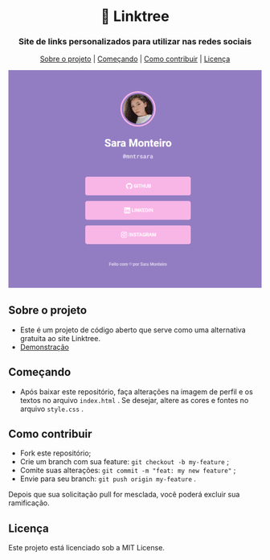 <h1 align="center"> 🌲 Linktree </h1>
<h3  align="center" >Site de links personalizados para utilizar nas redes sociais</h3>

<p align="center">
  <a href="#-about-the-project">Sobre o projeto</a>     |    
  <a href="#-getting-started">Começando</a>     |    
  <a href="#-how-to-contribute">Como contribuir</a>     |    
  <a href="#-license">Licença</a>
</p>

![screenshot](./assets/img/exemplo.png?raw=true "screenshot")

## Sobre o projeto 

- Este é um projeto de código aberto que serve como uma alternativa gratuita ao site Linktree.
- [ Demonstração ](https://mntrsara.github.io/linktree/)

## Começando 

- Após baixar este repositório, faça alterações na imagem de perfil e os textos no arquivo `index.html` . Se desejar, altere as cores e fontes no arquivo `style.css` .

## Como contribuir

- Fork este repositório;
- Crie um branch com sua feature: `git checkout -b my-feature` ;
- Comite suas alterações: `git commit -m "feat: my new feature"` ;
- Envie para seu branch: `git push origin my-feature` .

Depois que sua solicitação pull for mesclada, você poderá excluir sua ramificação.

## Licença
Este projeto está licenciado sob a MIT License.